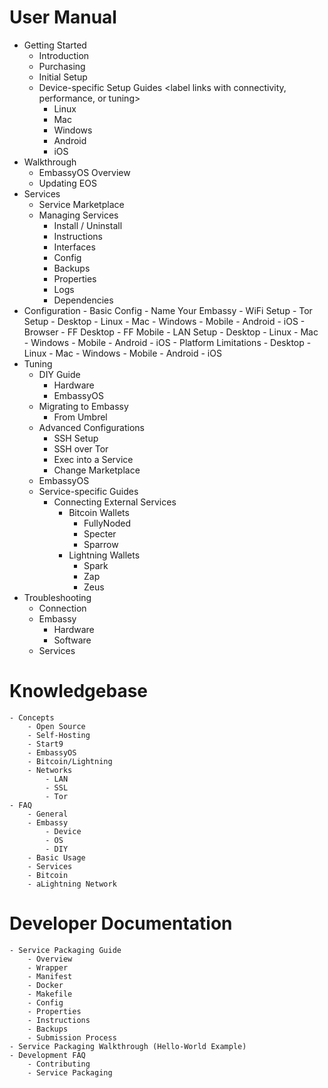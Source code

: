 # User Manual
- Getting Started
    - Introduction
    - Purchasing
    - Initial Setup
    - Device-specific Setup Guides <label links with connectivity, performance, or tuning>
        - Linux
        - Mac
        - Windows
        - Android
        - iOS
- Walkthrough
    - EmbassyOS Overview
    - Updating EOS
- Services
    - Service Marketplace <link to marketplace>
    - Managing Services
        - Install / Uninstall
        - Instructions
        - Interfaces
        - Config
        - Backups
        - Properties
        - Logs
        - Dependencies
- Configuration
        - Basic Config
            - Name Your Embassy
            - WiFi Setup
        - Tor Setup
            - Desktop
                - Linux
                - Mac
                - Windows
            - Mobile
                - Android
                - iOS
            - Browser
                - FF Desktop
                - FF Mobile
        - LAN Setup
            - Desktop
                - Linux
                - Mac
                - Windows
            - Mobile
                - Android
                - iOS
        - Platform Limitations
            - Desktop
                - Linux
                - Mac
                - Windows
            - Mobile
                - Android
                - iOS
- Tuning
    - DIY Guide
        - Hardware
        - EmbassyOS
    - Migrating to Embassy
        - From Umbrel
    - Advanced Configurations
        - SSH Setup
        - SSH over Tor
        - Exec into a Service
        - Change Marketplace
    - EmbassyOS
    - Service-specific Guides
        - Connecting External Services
            - Bitcoin Wallets
                - FullyNoded
                - Specter
                - Sparrow
            - Lightning Wallets
                - Spark
                - Zap
                - Zeus
- Troubleshooting
    - Connection
    - Embassy
        - Hardware
        - Software
    - Services

# Knowledgebase
    - Concepts
        - Open Source
        - Self-Hosting
        - Start9
        - EmbassyOS
        - Bitcoin/Lightning
        - Networks
            - LAN
            - SSL
            - Tor
    - FAQ
        - General
        - Embassy
            - Device
            - OS
            - DIY
        - Basic Usage
        - Services
        - Bitcoin
        - aLightning Network

# Developer Documentation
    - Service Packaging Guide
        - Overview
        - Wrapper
        - Manifest
        - Docker
        - Makefile
        - Config
        - Properties
        - Instructions
        - Backups
        - Submission Process
    - Service Packaging Walkthrough (Hello-World Example)
    - Development FAQ
        - Contributing
        - Service Packaging
